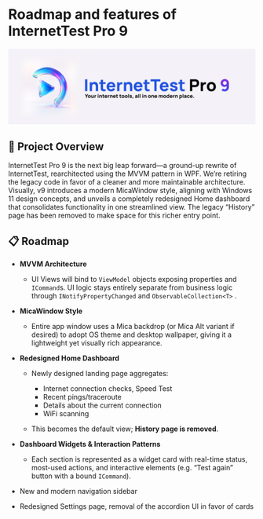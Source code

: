 # Roadmap and features of InternetTest Pro 9

<img src=".github/images/banner.png" alt="banner">

## 🚀 Project Overview

InternetTest Pro 9 is the next big leap forward—a ground-up rewrite of InternetTest, rearchitected using the MVVM pattern in WPF. We’re retiring the legacy code in favor of a cleaner and more maintainable architecture. Visually, v9 introduces a modern MicaWindow style, aligning with Windows 11 design concepts, and unveils a completely redesigned Home dashboard that consolidates functionality in one streamlined view. The legacy “History” page has been removed to make space for this richer entry point.

## 📋 Roadmap
* **MVVM Architecture**

  * UI Views will bind to `ViewModel` objects exposing properties and `ICommand`s. UI logic stays entirely separate from business logic through `INotifyPropertyChanged` and `ObservableCollection<T>` .

* **MicaWindow Style**

  * Entire app window uses a Mica backdrop (or Mica Alt variant if desired) to adopt OS theme and desktop wallpaper, giving it a lightweight yet visually rich appearance.

* **Redesigned Home Dashboard**

  * Newly designed landing page aggregates:

    * Internet connection checks, Speed Test
    * Recent pings/traceroute
    * Details about the current connection
    * WiFi scanning
  * This becomes the default view; **History page is removed**.

* **Dashboard Widgets & Interaction Patterns**

  * Each section is represented as a widget card with real-time status, most-used actions, and interactive elements (e.g. “Test again” button with a bound `ICommand`).

* New and modern navigation sidebar
* Redesigned Settings page, removal of the accordion UI in favor of cards

